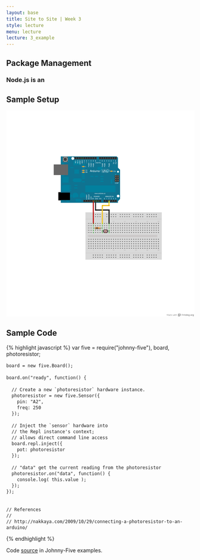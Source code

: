 ```yaml
---
layout: base
title: Site to Site | Week 3
style: lecture
menu: lecture
lecture: 3_example
---
```

## Package Management

### Node.js is an 





## Sample Setup

![Fritzing for Photoresistor](https://github.com/rwaldron/johnny-five/raw/master/docs/breadboard/photoresistor.png)




## Sample Code

{% highlight javascript %}
	var five = require("johnny-five"),
	    board, photoresistor;

	board = new five.Board();

	board.on("ready", function() {

	  // Create a new `photoresistor` hardware instance.
	  photoresistor = new five.Sensor({
	    pin: "A2",
	    freq: 250
	  });

	  // Inject the `sensor` hardware into
	  // the Repl instance's context;
	  // allows direct command line access
	  board.repl.inject({
	    pot: photoresistor
	  });

	  // "data" get the current reading from the photoresistor
	  photoresistor.on("data", function() {
	    console.log( this.value );
	  });
	});


	// References
	//
	// http://nakkaya.com/2009/10/29/connecting-a-photoresistor-to-an-arduino/
{% endhighlight %}

Code [source](https://github.com/rwaldron/johnny-five/blob/master/docs/photoresistor.md) in Johnny-Five examples.